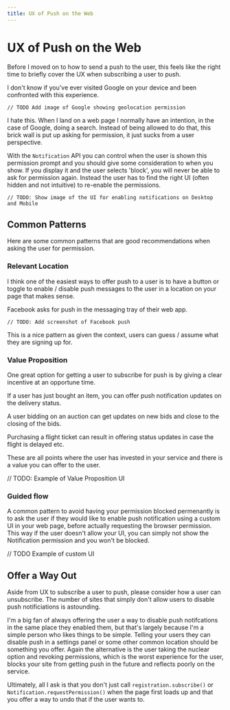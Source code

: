 ```yaml
---
title: UX of Push on the Web
---
```

# UX of Push on the Web

Before I moved on to how to send a push to the user, this feels like the right
time to briefly cover the UX when subscribing a user to push.

I don't know if you've ever visited Google on your device and been confronted
with this experience.

    // TODO Add image of Google showing geolocation permission

I hate this. When I land on a web page I normally have an intention, in the
case of Google, doing a search. Instead of being allowed to do that, this
brick wall is put up asking for permission, it just sucks from a user
perspective.

With the `Notification` API you can control when the user is shown this
permission prompt and you should give some consideration to when you show. If
you display it and the user selects 'block', you will never be able to ask for
permission again. Instead the user has to find the right UI (often hidden and
not intuitive) to re-enable the permissions.

    // TODO: Show image of the UI for enabling notifications on Desktop and Mobile

## Common Patterns

Here are some common patterns that are good recommendations when asking the
user for permission.

### Relevant Location

I think one of the easiest ways to offer push to a user is to have a button
or toggle to enable / disable push messages to the user in a location
on your page that makes sense.

Facebook asks for push in the messaging tray of their web app.

    // TODO: Add screenshot of Facebook push

This is a nice pattern as given the context, users can guess / assume what
they are signing up for.

### Value Proposition

One great option for getting a user to subscribe for push is by giving a
clear incentive at an opportune time.

If a user has just bought an item, you can offer push notification updates
on the delivery status.

A user bidding on an auction can get updates on new bids and close to
the closing of the bids.

Purchasing a flight ticket can result in offering status updates in case the
flight is delayed etc.

These are all points where the user has invested in your service and there
is a value you can offer to the user.

// TODO: Example of Value Proposition UI

### Guided flow

A common pattern to avoid having your permission blocked permenantly is to
ask the user if they would like to enable push notification using a custom
UI in your web page, before actually requesting the browser permission. This
way if the user doesn't allow your UI, you can simply not show the Notification
permission and you won't be blocked.

// TODO Example of custom UI

## Offer a Way Out

Aside from UX to subscribe a user to push, please consider how a user can
unsubscribe. The number of sites that simply don't allow users to disable
push notificiations is astounding.

I'm a big fan of always offering the user a way to disable push notifcations
in the same place they enabled them, but that's largely because I'm a simple
person who likes things to be simple. Telling your users they can disable push
in a settings panel or some other common location should be something
you offer. Again the alternative is the user taking the nuclear option and
revoking permissions, which is the worst experience for the user, blocks
your site from getting push in the future and reflects poorly on the service.

Ultimately, all I ask is that you don't just call `registration.subscribe()`
or `Notification.requestPermission()` when the page first loads up and that
you offer a way to undo that if the user wants to.
